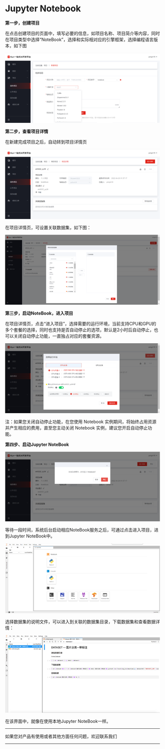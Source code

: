 # Jupyter Notebook

**第一步，创建项目**

在点击创建项目的页面中，填写必要的信息，如项目名称、项目简介等内容，同时在项目类型中选择“NoteBook”，选择和实际相对应的引擎框架，选择编程语言版本，如下图

![创建项目](../../../../../image/AI-and-Machine-Learning/NeuFoundry/images/project/pro-017.png)

**第二步，查看项目详情**

在新建完成项目之后，自动转到项目详情页

![查看项目详情](../../../../../image/AI-and-Machine-Learning/NeuFoundry/images/project/pro-018.png)

在项目详情页，可设置关联数据集，如下图：

![关联数据集](../../../../../image/AI-and-Machine-Learning/NeuFoundry/images/project/pro-019.png)

**第三步，启动NoteBook，进入项目**

在项目详情页，点击“进入项目”，选择需要的运行环境，当前支持CPU和GPU的多个套餐的选择，同时也支持是否自动停止的选项，默认是2小时后自动停止，也可以关闭自动停止功能，一直独占对应的套餐资源。
 
![选择需要的运行环境](../../../../../image/AI-and-Machine-Learning/NeuFoundry/images/project/pro-020.png)
 
注：如果您关闭自动停止功能，在您使用 Notebook 实例期间，将始终占用资源并产生相应的费用，直至您主动关闭 Notebook 实例，建议您开启自动停止功能。

**第四步、启动Jupyter NoteBook**

![启动NoteBook](../../../../../image/AI-and-Machine-Learning/NeuFoundry/images/project/pro-022.png)
 
等待一段时间，系统后台启动相应NoteBook服务之后，可通过点击进入项目，进到Jupyter NoteBook中。

![进到Jupyter NoteBook中](../../../../../image/AI-and-Machine-Learning/NeuFoundry/images/project/pro-023.png)
 
选择数据集的说明文件，可以进入到关联的数据集目录，下载数据集和查看数据详情：

![数据集下载和查看](../../../../../image/AI-and-Machine-Learning/NeuFoundry/images/project/pro-024.png)
 
在该界面中，就像在使用本地Jupyter NoteBook一样。


 ---

如果您对产品有使用或者其他方面任何问题，欢迎联系我们

---
